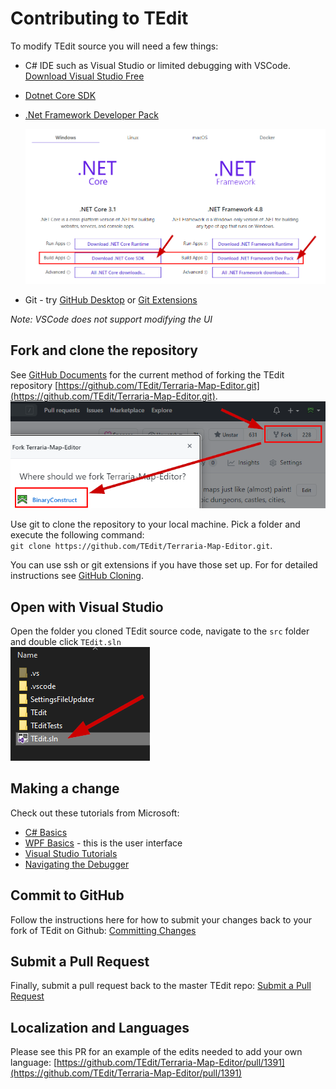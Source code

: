 # Contributing to TEdit

To modify TEdit source you will need a few things:

* C\# IDE such as Visual Studio or limited debugging with VSCode. [Download Visual Studio Free](https://visualstudio.microsoft.com/vs/community/)
* [Dotnet Core SDK](https://dotnet.microsoft.com/download)
* [.Net Framework Developer Pack](https://dotnet.microsoft.com/download/dotnet-framework/thank-you/net48-developer-pack-offline-installer)  

  ![dotnet downloads](../.gitbook/assets/dotnet-download.png)

* Git - try [GitHub Desktop](https://desktop.github.com/) or [Git Extensions](https://gitextensions.github.io/)

_Note: VSCode does not support modifying the UI_

## Fork and clone the repository

See [GitHub Documents](https://help.github.com/en/github/getting-started-with-github/fork-a-repo) for the current method of forking the TEdit repository [https://github.com/TEdit/Terraria-Map-Editor.git](https://github.com/TEdit/Terraria-Map-Editor.git).  
![fork-tedit](../.gitbook/assets/fork-tedit.png)

Use git to clone the repository to your local machine. Pick a folder and execute the following command:  
`git clone https://github.com/TEdit/Terraria-Map-Editor.git`.

You can use ssh or git extensions if you have those set up. For for detailed instructions see [GitHub Cloning](https://help.github.com/en/github/creating-cloning-and-archiving-repositories/cloning-a-repository).

## Open with Visual Studio

Open the folder you cloned TEdit source code, navigate to the `src` folder and double click `TEdit.sln`  
![open Tedit.sln](../.gitbook/assets/open-teditsln.png)

## Making a change

Check out these tutorials from Microsoft:

* [C\# Basics](https://docs.microsoft.com/en-us/dotnet/csharp/tutorials/)
* [WPF Basics](https://docs.microsoft.com/en-us/dotnet/framework/wpf/getting-started/walkthrough-my-first-wpf-desktop-application) - this is the user interface
* [Visual Studio Tutorials](https://docs.microsoft.com/en-us/visualstudio/debugger/?view=vs-2019)
* [Navigating the Debugger](https://docs.microsoft.com/en-us/visualstudio/debugger/navigating-through-code-with-the-debugger?view=vs-2019)

## Commit to GitHub

Follow the instructions here for how to submit your changes back to your fork of TEdit on Github: [Committing Changes](https://help.github.com/en/desktop/contributing-to-projects/committing-and-reviewing-changes-to-your-project)

## Submit a Pull Request

Finally, submit a pull request back to the master TEdit repo: [Submit a Pull Request](https://help.github.com/en/github/collaborating-with-issues-and-pull-requests/creating-a-pull-request-from-a-fork)

## Localization and Languages

Please see this PR for an example of the edits needed to add your own language: [https://github.com/TEdit/Terraria-Map-Editor/pull/1391](https://github.com/TEdit/Terraria-Map-Editor/pull/1391)

